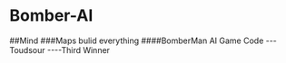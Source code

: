 # Bomber-AI
##Mind 
###Maps bulid everything
####BomberMan AI Game Code ---Toudsour ----Third Winner
